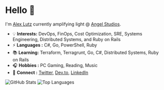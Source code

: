 # Hello 👋

I'm <a href="https://alexinslc.com/"> Alex Lutz</a> currently amplifying light @ <a href="https://www.angel.com/">Angel Studios</a>.

* 💡 **Interests:** DevOps, FinOps, Cost Optimization, SRE, Systems Engineering, Distributed Systems, and Ruby on Rails
* ⚡  **Languages :** C#, Go, PowerShell, Ruby
* 📚  **Learning:** Terraform, Terragrunt, Go, C#, Distributed Systems, Ruby on Rails
* 🎧  **Hobbies :** PC Gaming, Reading, Music
* 💬  **Connect :** <a href="https://twitter.com/alexinslc">Twitter</a>, <a href="https://dev.to/alexinslc">Dev.to</a>, <a href="https://www.linkedin.com/in/alexlutz/">LinkedIn</a>

<!--  ![visitors](https://visitor-badge.glitch.me/badge?page_id=alexinslc/alexinslc) -->

![GitHub Stats](https://github-readme-stats.vercel.app/api?username=alexinslc&show_icons=true&rank_icon=github&hide=issues,contribs&show=reviews)
![Top Languages](https://github-readme-stats.vercel.app/api/top-langs/?username=alexinslc&langs_count=6&layout=compact)

